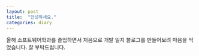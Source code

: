 ```yaml
---
layout: post
title:  "안녕하세요."
categories: diary
---
```

올해 소프트웨어학과를 졸업하면서 처음으로 개발 일지 블로그를 만들어보려 마음을 먹었습니다. 잘 부탁드립니다.